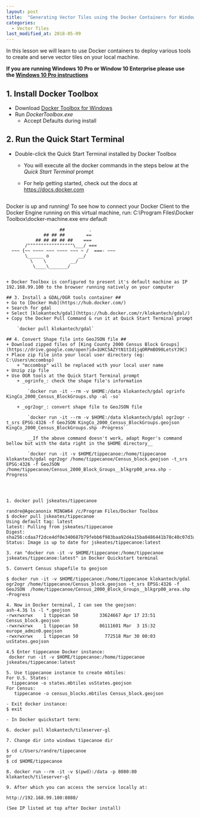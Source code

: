 ```yaml
---
layout: post
title:  "Generating Vector Tiles using the Docker Containers for Windows 10 (Home)"
categories:
  - Vector Tiles
last_modified_at: 2018-05-09
---
```



In this lesson we will learn to use Docker containers to deploy various tools to create and serve vector tiles on your local machine.
<!--more-->

__If you are running Windows 10 Pro or Window 10 Enterprise please use the [Windows 10 Pro instructions](/vector%20tiles/2018/05/06/VectorTileWorkshop-Windows10.html)__

## 1. Install Docker Toolbox ##
+ Download [Docker Toolbox for Windows](https://docs.docker.com/toolbox/toolbox_install_windows/)
+ Run  _DockerToolbox.exe_ 
    + Accept Defaults during install
	
## 2. Run the Quick Start Terminal ##
+ Double-click the  Quick Start Terminal installed by Docker Toolbox
    + You will execute all the docker commands in the steps below at the *Quick Start Terminal* prompt
    + For help getting started, check out the docs at https://docs.docker.com

        ```
Docker is up and running!
To see how to connect your Docker Client to the Docker Engine running on this virtual machine, run: C:\Program Files\Docker Toolbox\docker-machine.exe env default

                        ##         .
                  ## ## ##        ==
               ## ## ## ## ##    ===
           /"""""""""""""""""\___/ ===
      ~~~ {~~ ~~~~ ~~~ ~~~~ ~~~ ~ /  ===- ~~~
           \______ o           __/
             \    \         __/
              \____\_______/
```

+ Docker Toolbox is configured to present it's default machine as IP 192.168.99.100 to the browser running natively on your computer

## 3. Install a GDAL/OGR tools container ##
+ Go to [Docker Hub](https://hub.docker.com/)
+ Search for gdal
+ Select [klokantech/gdal](https://hub.docker.com/r/klokantech/gdal/)
+ Copy the Docker Pull Command & run it at Quick Start Terminal prompt
  
    `docker pull klokantech/gdal`
	
## 4. Convert Shape file into GeoJSON file ##
+ Download zipped files of [King County 2000 Census Block Groups](https://drive.google.com/open?id=1UKC5AZYtN1tId1jqORPmBO90LetsYJ9C)
+ Place zip file into your local user directory (eg: C:\Users\mccombsp)
    + "mccombsp" will be replaced with your local user name
+ Unzip zip file
+ Use OGR tools at the Quick Start Terminal prompt
    + _ogrinfo_: check the shape file's information

        `docker run -it --rm -v $HOME:/data klokantech/gdal ogrinfo KingCo_2000_Census_BlockGroups.shp -al -so`

    + _ogr2ogr_: convert shape file to GeoJSON file
 
        `docker run -it --rm -v $HOME:/data klokantech/gdal ogr2ogr -t_srs EPSG:4326 -f GeoJSON KingCo_2000_Census_BlockGroups.geojson KingCo_2000_Census_BlockGroups.shp -Progress`

        __If the above command doesn't work, adapt Roger's command bellow but with the data right in the $HOME directory__
	
	    `docker run -it -v $HOME/tippecanoe:/home/tippecanoe klokantech/gdal ogr2ogr /home/tippecanoe/Census_block.geojson -t_srs EPSG:4326 -f GeoJSON  /home/tippecanoe/Census_2000_Block_Groups__blkgrp00_area.shp -Progress`




1. docker pull jskeates/tippecanoe

randre@Agecanonix MINGW64 /c/Program Files/Docker Toolbox
$ docker pull jskeates/tippecanoe
Using default tag: latest
latest: Pulling from jskeates/tippecanoe
Digest: sha256:cdaa7f2dce4df0e340687b79febb6f983baa92d4a15ba0486441b78c40c07d3a
Status: Image is up to date for jskeates/tippecanoe:latest

3. ran "docker run -it -v $HOME/tippecanoe:/home/tippecanoe jskeates/tippecanoe:latest" in Docker Quickstart terminal

5. Convert Census shapefile to geojson

$ docker run -it -v $HOME/tippecanoe:/home/tippecanoe klokantech/gdal ogr2ogr /home/tippecanoe/Census_block.geojson -t_srs EPSG:4326 -f GeoJSON  /home/tippecanoe/Census_2000_Block_Groups__blkgrp00_area.shp -Progress

4. Now in Docker terminal, I can see the geojson:
ash-4.3$ ls -l *.geojson
-rwxrwxrwx    1 tippecan 50        33624667 Apr 17 23:51 Census_block.geojson
-rwxrwxrwx    1 tippecan 50        86111601 Mar  3 15:32 europe_admin0.geojson
-rwxrwxrwx    1 tippecan 50          772518 Mar 30 00:03 usStates.geojson

4.5 Enter tippecanoe Docker instance:
 docker run -it -v $HOME/tippecanoe:/home/tippecanoe jskeates/tippecanoe:latest

5. Use tippecanoe instance to create mbtiles:
For U.S. States:
  tippecanoe -o states.mbtiles usStates.geojson
For Census:
   tippecanoe -o census_blocks.mbtiles Census_block.geojson

- Exit docker instance:
$ exit

- In Docker quickstart term:

6. docker pull klokantech/tileserver-gl

7. Change dir into windows tipecanoe dir

$ cd c/Users/randre/tippecanoe
or
$ cd $HOME/tippecanoe

8. docker run --rm -it -v $(pwd):/data -p 8080:80 klokantech/tileserver-gl

9. After which you can access the service locally at:

http://192.168.99.100:8080/

(See IP listed at top after Docker install)
